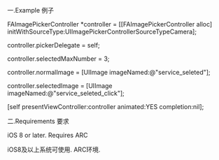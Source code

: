 一.Example 例子

FAImagePickerController *controller = [[FAImagePickerController alloc] initWithSourceType:UIImagePickerControllerSourceTypeCamera]; 
 
controller.pickerDelegate = self;

controller.selectedMaxNumber = 3;

controller.normalImage = [UIImage imageNamed:@"service_seleted"];

controller.selectedImage = [UIImage imageNamed:@"service_seleted_click"];

[self presentViewController:controller animated:YES completion:nil];


二.Requirements 要求

iOS 8 or later. Requires ARC

iOS8及以上系统可使用. ARC环境.

